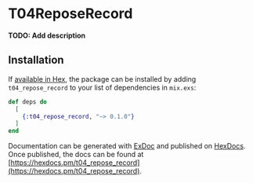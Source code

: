 # T04ReposeRecord

**TODO: Add description**

## Installation

If [available in Hex](https://hex.pm/docs/publish), the package can be installed
by adding `t04_repose_record` to your list of dependencies in `mix.exs`:

```elixir
def deps do
  [
    {:t04_repose_record, "~> 0.1.0"}
  ]
end
```

Documentation can be generated with [ExDoc](https://github.com/elixir-lang/ex_doc)
and published on [HexDocs](https://hexdocs.pm). Once published, the docs can
be found at [https://hexdocs.pm/t04_repose_record](https://hexdocs.pm/t04_repose_record).

